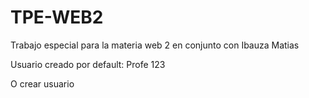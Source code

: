 # TPE-WEB2
Trabajo especial para la materia web 2 en conjunto con Ibauza Matias

Usuario creado por default:
Profe
123

O crear usuario


